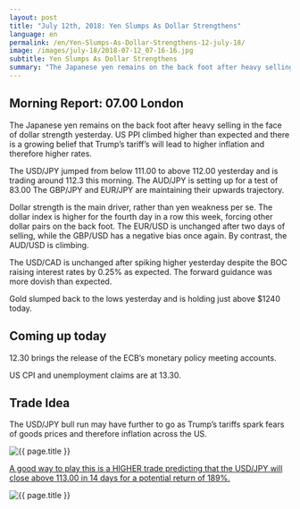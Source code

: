 ```yaml
---
layout: post
title: "July 12th, 2018: Yen Slumps As Dollar Strengthens"
language: en
permalink: /en/Yen-Slumps-As-Dollar-Strengthens-12-july-18/
image: /images/july-18/2018-07-12_07-16-16.jpg
subtitle: Yen Slumps As Dollar Strengthens
summary: "The Japanese yen remains on the back foot after heavy selling in the face of dollar strength yesterday. US PPI climbed higher than expected and there is a growing belief that Trump’s tariff’s will lead to higher inflation and therefore higher rates"
---
```

## Morning Report: 07.00 London

The Japanese yen remains on the back foot after heavy selling in the face of dollar strength yesterday. US PPI climbed higher than expected and there is a growing belief that Trump’s tariff’s will lead to higher inflation and therefore higher rates. 

The USD/JPY jumped from below 111.00 to above 112.00 yesterday and is trading around 112.3 this morning. The AUD/JPY is setting up for a test of 83.00 The GBP/JPY and EUR/JPY are maintaining their upwards trajectory. 

Dollar strength is the main driver, rather than yen weakness per se. The dollar index is higher for the fourth day in a row this week, forcing other dollar pairs on the back foot. The EUR/USD is unchanged after two days of selling, while the GBP/USD has a negative bias once again. By contrast, the AUD/USD is climbing. 

The USD/CAD is unchanged after spiking higher yesterday despite the BOC raising interest rates by 0.25% as expected. The forward guidance was more dovish than expected. 

Gold slumped back to the lows yesterday and is holding just above $1240 today. 

## Coming up today

12.30 brings the release of the ECB’s monetary policy meeting accounts. 

US CPI and unemployment claims are at 13.30. 

## Trade Idea

The USD/JPY bull run may have further to go as Trump’s tariffs spark fears of goods prices and therefore inflation across the US.

<img class="post-image" src="{{ site.url }}/images/july-18/2018-07-12_07-16-16.jpg" alt="{{ page.title }}" title="{{ page.title }}">

<a href="%LINK%%?currency=GBP&market=forex&underlying=frxUSDJPY&formname=higherlower&duration_amount=14&duration_units=d&amount=10&amount_type=stake&expiry_type=duration&barrier=113.00" target="_blank" rel="noopener noreferrer nofollow">A good way to play this is a HIGHER trade predicting that the USD/JPY will close above 113.00 in 14 days for a potential return of 189%.</a>

<img class="post-image" src="{{ site.url }}/images/july-18/2018-07-12_07-19-11.jpg" alt="{{ page.title }}" title="{{ page.title }}">
